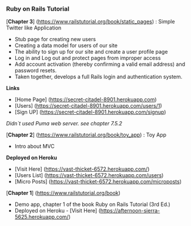 
### Ruby on Rails Tutorial  
[**Chapter 3**] (https://www.railstutorial.org/book/static_pages) : Simple Twitter like Application 
- Stub page for creating new users
- Creating a data model for users of our site 
- The ability to sign up for our site and create a user profile page 
- Log in and Log out and protect pages from improper access 
- Add account activation (thereby confirming a valid email address) and password resets. 
- Taken together,  develops a full Rails login and authentication system.

**Links**  
- [Home Page] (https://secret-citadel-8901.herokuapp.com)
- [Users] (https://secret-citadel-8901.herokuapp.com/users/1)
- [Sign UP] (https://secret-citadel-8901.herokuapp.com/signup)

*Didn`t used Puma web server. see chapter 7.5.2* 

[**Chapter 2**] (https://www.railstutorial.org/book/toy_app)  : Toy App
- Intro about MVC

**Deployed on Heroku**
- [Visit Here] (https://vast-thicket-6572.herokuapp.com/)
- [Users List] (https://vast-thicket-6572.herokuapp.com/users)
- [Micro Posts] (https://vast-thicket-6572.herokuapp.com/microposts)

[**Chapter 1**]  (https://www.railstutorial.org/book)
- Demo app, chapter 1 of the book Ruby on Rails Tutorial (3rd Ed.) 
- Deployed on Heroku - [Visit Here] (https://afternoon-sierra-5625.herokuapp.com/)
